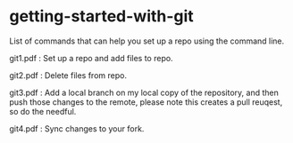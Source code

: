 # getting-started-with-git

List of commands that can help you set up a repo using the command line.  

git1.pdf : Set up a repo and add files to repo.  

git2.pdf : Delete files from repo.

git3.pdf : Add a local branch on my local copy of the repository, and then push those changes to the remote, please note this creates a pull reuqest, so do the needful.

git4.pdf : Sync changes to your fork.

